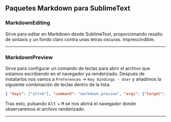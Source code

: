 ## Paquetes Markdown para SublimeText


### MarkdownEditing
Sirve para editar en Markdown desde SublimeText, proporcionando resalto de sintaxis y un fondo claro contra unas letras oscuras. Imprescindible.

_____________________

### MarkdownPreview
Sirve para configurar un comando de teclas para abrir el archivo que estamos escribiendo en el navegador ya renderizado. Después de instalarlos nos vamos a `Preferences` -> `Key bindings - User` y añadimos la siguiente combinación de teclas dentro de la lista:

```json
{ "keys": ["alt+m"], "command": "markdown_preview", "args": {"target": "browser", "parser":"markdown"} }
```

Tras esto, pulsando <kbd>Alt</kbd> + <kbd>M</kbd> se nos abrirá el navegador donde observaremos el archivo renderizado.

____________________